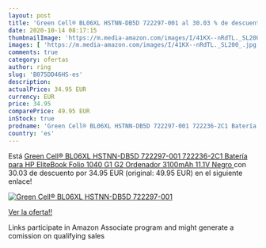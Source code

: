 ```yaml
---
layout: post
title: 'Green Cell® BL06XL HSTNN-DB5D 722297-001 al 30.03 % de descuento'
date: 2020-10-14 08:17:15
thumbnailImage: 'https://m.media-amazon.com/images/I/41KX--nRdTL._SL200_.jpg'
images: [ 'https://m.media-amazon.com/images/I/41KX--nRdTL._SL200_.jpg' ]
comments: true
category: ofertas
author: ring
slug: 'B075DD46HS-es'
description:
actualPrice: 34.95 EUR
currency: EUR
price: 34.95
comparePrice: 49.95 EUR
inStock: true
prodname: 'Green Cell® BL06XL HSTNN-DB5D 722297-001 722236-2C1 Batería para HP EliteBook Folio 1040 G1 G2 Ordenador  3100mAh 11.1V Negro '
country: 'es'
---
```


Está [Green Cell® BL06XL HSTNN-DB5D 722297-001 722236-2C1 Batería para HP EliteBook Folio 1040 G1 G2 Ordenador  3100mAh 11.1V Negro ](https://www.amazon.es/dp/B075DD46HS/?tag=tolees-21) con 30.03 de descuento por 34.95 EUR (original: 49.95 EUR) en el siguiente enlace!

[![Green Cell® BL06XL HSTNN-DB5D 722297-001](https://m.media-amazon.com/images/I/41KX--nRdTL._SL200_.jpg)](https://www.amazon.es/dp/B075DD46HS/?tag=tolees-21)

[Ver la oferta!!](https://www.amazon.es/dp/B075DD46HS/?tag=tolees-21)

Links participate in Amazon Associate program and might generate a comission on qualifying sales


